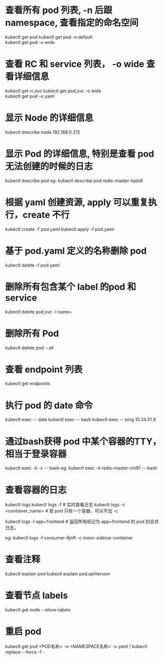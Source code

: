 # 查看所有 pod 列表,  -n 后跟 namespace, 查看指定的命名空间
kubectl get pod
kubectl get pod -n default  
kubectl get pod -o wide


# 查看 RC 和 service 列表， -o wide 查看详细信息
kubectl get rc,svc
kubectl get pod,svc -o wide  
kubectl get pod <pod-name> -o yaml


# 显示 Node 的详细信息
kubectl describe node 192.168.0.212


# 显示 Pod 的详细信息, 特别是查看 pod 无法创建的时候的日志
kubectl describe pod <pod-name>
eg:
kubectl describe pod redis-master-tqds9


# 根据 yaml 创建资源, apply 可以重复执行，create 不行
kubectl create -f pod.yaml
kubectl apply -f pod.yaml


# 基于 pod.yaml 定义的名称删除 pod 
kubectl delete -f pod.yaml 


# 删除所有包含某个 label 的pod 和 service
kubectl delete pod,svc -l name=<label-name>


# 删除所有 Pod
kubectl delete pod --all


# 查看 endpoint 列表
kubectl get endpoints


# 执行 pod 的 date 命令
kubectl exec <pod-name> -- date
kubectl exec <pod-name> -- bash
kubectl exec <pod-name> -- ping 10.24.51.9


# 通过bash获得 pod 中某个容器的TTY，相当于登录容器
kubectl exec -it <pod-name> -c <container-name> -- bash
eg:
kubectl exec -it redis-master-cln81 -- bash


# 查看容器的日志
kubectl logs <pod-name>
kubectl logs -f <pod-name> # 实时查看日志
kubectl logs  <pod-name>  -c <container_name> # 若 pod 只有一个容器，可以不加 -c 

kubectl logs -l app=frontend # 返回所有标记为 app=frontend 的 pod 的合并日志。

eg:
kubectl logs -f consumer-8jnft -c mosn-sidecar-container


# 查看注释
kubectl explain pod
kubectl explain pod.apiVersion

# 查看节点 labels
kubectl get node --show-labels

# 重启 pod

kubectl get pod <POD名称> -n <NAMESPACE名称> -o yaml | kubectl replace --force -f -